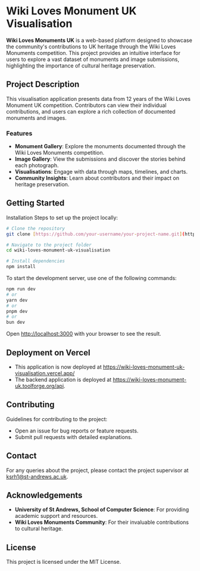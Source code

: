 # Wiki Loves Monument UK Visualisation

**Wiki Loves Monuments UK** is a web-based platform designed to showcase the community's contributions to UK heritage through the Wiki Loves Monuments competition. This project provides an intuitive interface for users to explore a vast dataset of monuments and image submissions, highlighting the importance of cultural heritage preservation.

## Project Description

This visualisation application presents data from 12 years of the Wiki Loves Monument UK competition. Contributors can view their individual contributions, and users can explore a rich collection of documented monuments and images.

### Features

- **Monument Gallery**: Explore the monuments documented through the Wiki Loves Monuments competition.
- **Image Gallery**: View the submissions and discover the stories behind each photograph.
- **Visualisations**: Engage with data through maps, timelines, and charts.
- **Community Insights**: Learn about contributors and their impact on heritage preservation.


## Getting Started

Installation
Steps to set up the project locally:
```bash
# Clone the repository
git clone [https://github.com/your-username/your-project-name.git](https://github.com/YuxinZhang214/wiki-loves-monument-uk-visualisation.git)

# Navigate to the project folder
cd wiki-loves-monument-uk-visualisation

# Install dependencies
npm install

```
To start the development server, use one of the following commands:

```bash
npm run dev
# or
yarn dev
# or
pnpm dev
# or
bun dev
```
Open [http://localhost:3000](http://localhost:3000) with your browser to see the result.

## Deployment on Vercel

- This application is now deployed at https://wiki-loves-monument-uk-visualisation.vercel.app/
- The backend application is deployed at https://wiki-loves-monument-uk.toolforge.org/api.

## Contributing

Guidelines for contributing to the project:

- Open an issue for bug reports or feature requests.
- Submit pull requests with detailed explanations.

## Contact
For any queries about the project, please contact the project supervisor at ksrh1@st-andrews.ac.uk.

## Acknowledgements
- **University of St Andrews, School of Computer Science**: For providing academic support and resources. 
- **Wiki Loves Monuments Community**: For their invaluable contributions to cultural heritage.

## License

This project is licensed under the MIT License.
